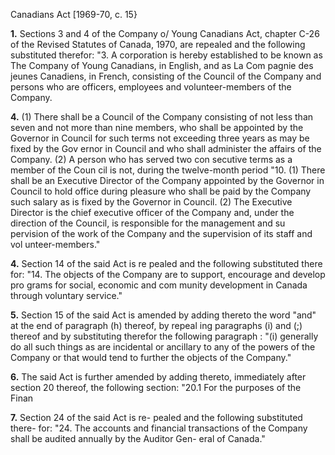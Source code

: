 Canadians Act
[1969-70, c. 15}

**1.** Sections 3 and 4 of the Company o/
Young Canadians Act, chapter C-26 of the
Revised Statutes of Canada, 1970, are
repealed and the following substituted
therefor:
"3. A corporation is hereby established
to be known as The Company of Young
Canadians, in English, and as La Com
pagnie des jeunes Canadiens, in French,
consisting of the Council of the Company
and persons who are officers, employees
and volunteer-members of the Company.

**4.** (1) There shall be a Council of the
Company consisting of not less than
seven and not more than nine members,
who shall be appointed by the Governor
in Council for such terms not exceeding
three years as may be fixed by the Gov
ernor in Council and who shall administer
the affairs of the Company.
(2) A person who has served two con
secutive terms as a member of the Coun
cil is not, during the twelve-month period
"10. (1) There shall be an Executive
Director of the Company appointed by
the Governor in Council to hold office
during pleasure who shall be paid by the
Company such salary as is fixed by the
Governor in Council.
(2) The Executive Director is the chief
executive officer of the Company and,
under the direction of the Council, is
responsible for the management and su
pervision of the work of the Company
and the supervision of its staff and vol
unteer-members."

**4.** Section 14 of the said Act is re
pealed and the following substituted there
for:
"14. The objects of the Company are
to support, encourage and develop pro
grams for social, economic and com
munity development in Canada through
voluntary service."

**5.** Section 15 of the said Act is amended
by adding thereto the word "and" at the
end of paragraph (h) thereof, by repeal
ing paragraphs (i) and (;) thereof and
by substituting therefor the following
paragraph :
"(i) generally do all such things as
are incidental or ancillary to any of
the powers of the Company or that
would tend to further the objects of
the Company."

**6.** The said Act is further amended by
adding thereto, immediately after section
20 thereof, the following section:
"20.1 For the purposes of the Finan

**7.** Section 24 of the said Act is re-
pealed and the following substituted there-
for:
"24. The accounts and financial
transactions of the Company shall be
audited annually by the Auditor Gen-
eral of Canada."
